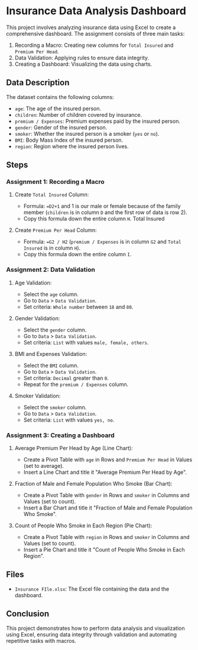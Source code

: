 # Insurance Data Analysis Dashboard


This project involves analyzing insurance data using Excel to create a comprehensive dashboard. The assignment consists of three main tasks:

1. Recording a Macro: Creating new columns for `Total Insured` and `Premium Per Head`.
2. Data Validation: Applying rules to ensure data integrity.
3. Creating a Dashboard: Visualizing the data using charts.

## Data Description

The dataset contains the following columns:
- `age`: The age of the insured person.
- `children`: Number of children covered by insurance.
- `premium / Expenses`: Premium expenses paid by the insured person.
- `gender`: Gender of the insured person.
- `smoker`: Whether the insured person is a smoker (`yes` or `no`).
- `BMI`: Body Mass Index of the insured person.
- `region`: Region where the insured person lives.

## Steps

### Assignment 1: Recording a Macro

1. Create `Total Insured` Column:
   - Formula: `=D2+1` and 1 is our male or female because of the family member (`children` is in column `D` and the first row of data is row 2).
   - Copy this formula down the entire column `H`. Total Insured 

2. Create `Premium Per Head` Column:
   - Formula: `=G2 / H2` (`premium / Expenses` is in column `G2` and `Total Insured` is in column `H`).
   - Copy this formula down the entire column `I`.


### Assignment 2: Data Validation

1. Age Validation:
   - Select the `age` column.
   - Go to `Data` > `Data Validation`.
   - Set criteria: `Whole number` between `18` and `80`.

2. Gender Validation:
   - Select the `gender` column.
   - Go to `Data` > `Data Validation`.
   - Set criteria: `List` with values `male, female, others`.

3. BMI and Expenses Validation:
   - Select the `BMI` column.
   - Go to `Data` > `Data Validation`.
   - Set criteria: `Decimal` greater than `0`.
   - Repeat for the `premium / Expenses` column.

4. Smoker Validation:
   - Select the `smoker` column.
   - Go to `Data` > `Data Validation`.
   - Set criteria: `List` with values `yes, no`.

### Assignment 3: Creating a Dashboard

1. Average Premium Per Head by Age (Line Chart):
   - Create a Pivot Table with `age` in Rows and `Premium Per Head` in Values (set to average).
   - Insert a Line Chart and title it "Average Premium Per Head by Age".

2. Fraction of Male and Female Population Who Smoke (Bar Chart):
   - Create a Pivot Table with `gender` in Rows and `smoker` in Columns and Values (set to count).
   - Insert a Bar Chart and title it "Fraction of Male and Female Population Who Smoke".

3. Count of People Who Smoke in Each Region (Pie Chart):
   - Create a Pivot Table with `region` in Rows and `smoker` in Columns and Values (set to count).
   - Insert a Pie Chart and title it "Count of People Who Smoke in Each Region".

## Files

- `Insurance FIle.xlsx`: The Excel file containing the data and the dashboard.

## Conclusion

This project demonstrates how to perform data analysis and visualization using Excel, ensuring data integrity through validation and automating repetitive tasks with macros.
